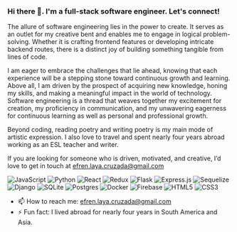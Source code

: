 ### Hi there 👋. I'm a full-stack software engineer. Let's connect!

The allure of software engineering lies in the power to create. It serves as an outlet for my creative bent and enables me to engage in logical problem-solving. Whether it is crafting frontend features or developing intricate backend routes, there is a distinct joy of building something tangible from lines of code.

I am eager to embrace the challenges that lie ahead, knowing that each experience will be a stepping stone toward continuous growth and learning. Above all, I am driven by the prospect of acquiring new knowledge, honing my skills, and making a meaningful impact in the world of technology. Software engineering is a thread that weaves together my excitement for creation, my proficiency in communication, and my unwavering eagerness for continuous learning as well as personal and professional growth.

Beyond coding, reading poetry and writing poetry is my main mode of artistic expression. I also love to travel and spent nearly four years abroad working as an ESL teacher and writer.

If you are looking for someone who is driven, motivated, and creative, I’d love to get in touch at efren.laya.cruzada@gmail.com

![JavaScript](https://img.shields.io/badge/javascript-%23323330.svg?style=for-the-badge&logo=javascript&logoColor=%23F7DF1E) ![Python](https://img.shields.io/badge/python-3670A0?style=for-the-badge&logo=python&logoColor=ffdd54) ![React](https://img.shields.io/badge/react-%2320232a.svg?style=for-the-badge&logo=react&logoColor=%2361DAFB) ![Redux](https://img.shields.io/badge/redux-%23593d88.svg?style=for-the-badge&logo=redux&logoColor=white) ![Flask](https://img.shields.io/badge/flask-%23000.svg?style=for-the-badge&logo=flask&logoColor=white) ![Express.js](https://img.shields.io/badge/express.js-%23404d59.svg?style=for-the-badge&logo=express&logoColor=%2361DAFB) ![Sequelize](https://img.shields.io/badge/Sequelize-52B0E7?style=for-the-badge&logo=Sequelize&logoColor=white) ![Django](https://img.shields.io/badge/django-%23092E20.svg?style=for-the-badge&logo=django&logoColor=white) ![SQLite](https://img.shields.io/badge/sqlite-%2307405e.svg?style=for-the-badge&logo=sqlite&logoColor=white) ![Postgres](https://img.shields.io/badge/postgres-%23316192.svg?style=for-the-badge&logo=postgresql&logoColor=white) ![Docker](https://img.shields.io/badge/docker-%230db7ed.svg?style=for-the-badge&logo=docker&logoColor=white) ![Firebase](https://img.shields.io/badge/firebase-%23039BE5.svg?style=for-the-badge&logo=firebase) ![HTML5](https://img.shields.io/badge/html5-%23E34F26.svg?style=for-the-badge&logo=html5&logoColor=white) ![CSS3](https://img.shields.io/badge/css3-%231572B6.svg?style=for-the-badge&logo=css3&logoColor=white)

- 📫 How to reach me: efren.laya.cruzada@gmail.com
- ⚡ Fun fact: I lived abroad for nearly four years in South America and Asia.

